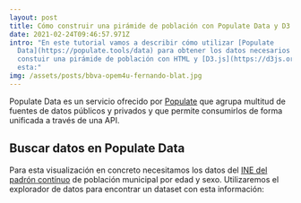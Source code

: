 ```yaml
---
layout: post
title: Cómo construir una pirámide de población con Populate Data y D3
date: 2021-02-24T09:46:57.971Z
intro: "En este tutorial vamos a describir cómo utilizar [Populate
  Data](https://populate.tools/data) para obtener los datos necesarios para
  constuir una pirámide de población con HTML y [D3.js](https://d3js.org/) como
  esta:"
img: /assets/posts/bbva-opem4u-fernando-blat.jpg
---
```

Populate Data es un servicio ofrecido por [Populate](https://populate.tools) que agrupa multitud de fuentes de datos públicos y privados y que permite consumirlos de forma unificada a través de una API.

## Buscar datos en Populate Data

Para esta visualización en concreto necesitamos los datos del [INE del padrón contínuo](https://ine.es/dyngs/INEbase/es/operacion.htm?c=Estadistica_C&cid=1254736177012&menu=resultados&secc=1254736195461&idp=1254734710990) de población municipal por edad y sexo. Utilizaremos el explorador de datos para encontrar un dataset con esta información:

